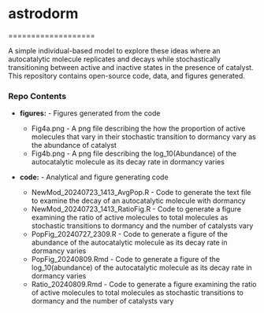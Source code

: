 # astrodorm
===================

A simple individual-based model to explore these ideas where an autocatalytic molecule replicates and decays while stochastically transitioning between active and inactive states in the presence of catalyst. This repository contains open-source code, data, and figures generated. 

### Repo Contents

* **figures:** - Figures generated from the code
  * Fig4a.png - A png file describing the how the proportion of active molecules that vary in their stochastic transition to dormancy vary as the abundance of catalyst
  * Fig4b.png - A png file describing the log_10(Abundance) of the autocatalytic molecule as its decay rate in dormancy varies

* **code:** - Analytical and figure generating code
  * NewMod_20240723_1413_AvgPop.R - Code to generate the text file to examine the decay of an autocatalytic molecule with dormancy
  * NewMod_20240723_1413_RatioFig.R - Code to generate a figure examining the ratio of active molecules to total molecules as stochastic transitions to dormancy and the number of catalysts vary
  * PopFig_20240727_2309.R - Code to generate a figure of the abundance of the autocatalytic molecule as its decay rate in dormancy varies
  * PopFig_20240809.Rmd - Code to generate a figure of the log_10(abundance) of the autocatalytic molecule as its decay rate in dormancy varies
  * Ratio_20240809.Rmd - Code to generate a figure examining the ratio of active molecules to total molecules as stochastic transitions to dormancy and the number of catalysts vary
